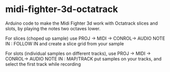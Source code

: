 # midi-fighter-3d-octatrack
Arduino code to make the Midi Fighter 3d work with Octatrack slices and slots, by playing the notes two octaves lower.

For slices (choped up sample) use PROJ -> MIDI -> CONROL-> AUDIO NOTE IN : FOLLOW IN and create a slice grid from your sample

For slots (individual samples on different tracks), use PROJ -> MIDI -> CONROL-> AUDIO NOTE IN : MAP/TRACK put samples on your tracks, and select the first track while recording
